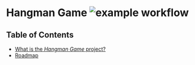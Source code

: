 # Hangman Game ![example workflow](https://github.com/MaksimSavich/Hangman/actions/workflows/maven.yml/badge.svg)

## Table of Contents

- [What is the *Hangman Game* project?](#hangman-game)
- [Roadmap](https://github.com/MaksimSavich/Hangman/wiki/Roadmap)